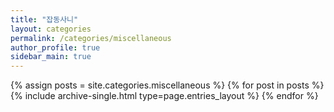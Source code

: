 ```yaml
---
title: "잡동사니"
layout: categories
permalink: /categories/miscellaneous
author_profile: true
sidebar_main: true
---
```


{% assign posts = site.categories.miscellaneous %}
{% for post in posts %} {% include archive-single.html type=page.entries_layout %} {% endfor %}
